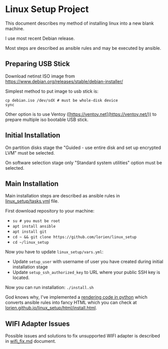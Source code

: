 # Linux Setup Project

This document describes my method of installing linux into a new blank machine.

I use most recent Debian release.

Most steps are described as ansible rules and may be executed by ansible.

## Preparing USB Stick

Download netinst ISO image from https://www.debian.org/releases/stable/debian-installer/

Simplest method to put image to usb stick is:

    cp debian.iso /dev/sdX # must be whole-disk device
    sync

Other option is to use Ventoy ([https://ventoy.net](https://ventoy.net/)) to prepare multiple iso bootable USB stick.

## Initial Installation

On partition disks stage the "Guided - use entire disk and set up encrypted LVM" must be selected.

On software selection stage only "Standard system utilities" option must be selected.

## Main Installation

Main installation steps are described as ansible rules in [linux_setup/tasks.yml](linux_setup/tasks.yml) file.

First download repository to your machine:

- `su # you must be root`
- `apt install ansible`
- `apt install git`
- `cd ~ && git clone https://github.com/lorien/linux_setup`
- `cd ~/linux_setup`

Now you have to update `linux_setup/vars.yml`:

- Update `setup_user` with username of user you have created during initial installation stage
- Update `setup_ssh_authorized_key` to URL where your public SSH key is located.

Now you can run installation: `./install.sh`

God knows why, I've implemented a [rendering code in python](render_html.py) which converts ansible rules
into fancy HTML which you can check at [lorien.github.io/linux_setup/html/install.html](https://lorien.github.io/linux_setup/html/install.html).

## WIFI Adapter Issues

Possible issues and solutions to fix unsupported WIFI adapter is described in [wifi_fix.md](wifi_fix.md) document.

